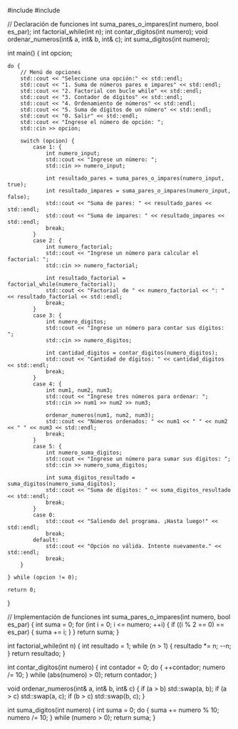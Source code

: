 #include <iostream>
#include <cmath>

// Declaración de funciones
int suma_pares_o_impares(int numero, bool es_par);
int factorial_while(int n);
int contar_digitos(int numero);
void ordenar_numeros(int& a, int& b, int& c);
int suma_digitos(int numero);

int main() {
    int opcion;

    do {
        // Menú de opciones
        std::cout << "Seleccione una opción:" << std::endl;
        std::cout << "1. Suma de números pares e impares" << std::endl;
        std::cout << "2. Factorial con bucle while" << std::endl;
        std::cout << "3. Contador de dígitos" << std::endl;
        std::cout << "4. Ordenamiento de números" << std::endl;
        std::cout << "5. Suma de dígitos de un número" << std::endl;
        std::cout << "0. Salir" << std::endl;
        std::cout << "Ingrese el número de opción: ";
        std::cin >> opcion;

        switch (opcion) {
            case 1: {
                int numero_input;
                std::cout << "Ingrese un número: ";
                std::cin >> numero_input;

                int resultado_pares = suma_pares_o_impares(numero_input, true);
                int resultado_impares = suma_pares_o_impares(numero_input, false);
                std::cout << "Suma de pares: " << resultado_pares << std::endl;
                std::cout << "Suma de impares: " << resultado_impares << std::endl;
                break;
            }
            case 2: {
                int numero_factorial;
                std::cout << "Ingrese un número para calcular el factorial: ";
                std::cin >> numero_factorial;

                int resultado_factorial = factorial_while(numero_factorial);
                std::cout << "Factorial de " << numero_factorial << ": " << resultado_factorial << std::endl;
                break;
            }
            case 3: {
                int numero_digitos;
                std::cout << "Ingrese un número para contar sus dígitos: ";
                std::cin >> numero_digitos;

                int cantidad_digitos = contar_digitos(numero_digitos);
                std::cout << "Cantidad de dígitos: " << cantidad_digitos << std::endl;
                break;
            }
            case 4: {
                int num1, num2, num3;
                std::cout << "Ingrese tres números para ordenar: ";
                std::cin >> num1 >> num2 >> num3;

                ordenar_numeros(num1, num2, num3);
                std::cout << "Números ordenados: " << num1 << " " << num2 << " " << num3 << std::endl;
                break;
            }
            case 5: {
                int numero_suma_digitos;
                std::cout << "Ingrese un número para sumar sus dígitos: ";
                std::cin >> numero_suma_digitos;

                int suma_digitos_resultado = suma_digitos(numero_suma_digitos);
                std::cout << "Suma de dígitos: " << suma_digitos_resultado << std::endl;
                break;
            }
            case 0:
                std::cout << "Saliendo del programa. ¡Hasta luego!" << std::endl;
                break;
            default:
                std::cout << "Opción no válida. Intente nuevamente." << std::endl;
                break;
        }

    } while (opcion != 0);

    return 0;
}

// Implementación de funciones
int suma_pares_o_impares(int numero, bool es_par) {
    int suma = 0;
    for (int i = 0; i <= numero; ++i) {
        if ((i % 2 == 0) == es_par) {
            suma += i;
        }
    }
    return suma;
}

int factorial_while(int n) {
    int resultado = 1;
    while (n > 1) {
        resultado *= n;
        --n;
    }
    return resultado;
}

int contar_digitos(int numero) {
    int contador = 0;
    do {
        ++contador;
        numero /= 10;
    } while (abs(numero) > 0);
    return contador;
}

void ordenar_numeros(int& a, int& b, int& c) {
    if (a > b) std::swap(a, b);
    if (a > c) std::swap(a, c);
    if (b > c) std::swap(b, c);
}

int suma_digitos(int numero) {
    int suma = 0;
    do {
        suma += numero % 10;
        numero /= 10;
    } while (numero > 0);
    return suma;
}
